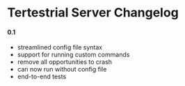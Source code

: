 # Tertestrial Server Changelog

#### 0.1

- streamlined config file syntax
- support for running custom commands
- remove all opportunities to crash
- can now run without config file
- end-to-end tests
